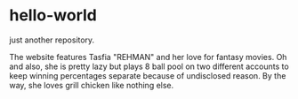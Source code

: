 # hello-world
just another repository.

The website features Tasfia "REHMAN" and her love for fantasy movies. Oh and also, she is pretty lazy but plays 8 ball pool on two different accounts to keep winning percentages separate because of undisclosed reason. By the way, she loves grill chicken like nothing else. 
